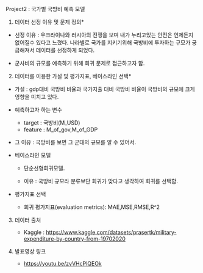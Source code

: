 Project2 : 국가별 국방비 예측 모델

1.   데이터 선정 이유 및 문제 정의*
   -   선정 이유 : 우크라이나와 러시아의 전쟁을 보며 내가 누리고있는 안전은 언제든지 없어질수 있다고 느꼈다. 나라별로 국가를 지키기위해 국방비에 투자하는 규모가 궁금해져서 데이터를 선정하게 되었다.

   -   군사비의 규모를 예측하기 위해 회귀 문제로 접근하고자 함.

2. 데이터를 이용한 가설 및 평가지표, 베이스라인 선택*  
  - 가설 : gdp대비 국방비 비율과 국가지출 대비 국방비 비율이 국방비의 규모에 크게 영향을 미치고 있다.

  - 예측하고자 하는 변수

    - target : 국방비(M_USD)
    - feature : M_of_gov,M_of_GDP

  - 그 이유 : 국방비를 보면 그 군대의 규모를 알 수 있어서.

  - 베이스라인 모델

    - 단순선형회귀모델.

    - 이유 : 국방비 규모라 분류보단 회귀가 맞다고 생각하여 회귀를 선택함.


  - 평가지표 선택

    - 회귀 평가지표(evaluation metrics): MAE,MSE,RMSE,R^2

3. 데이터 출처

    - Kaggle : https://www.kaggle.com/datasets/prasertk/military-expenditure-by-country-from-19702020  

4. 발표영상 링크

      - https://youtu.be/zvVHcPlQEOk

